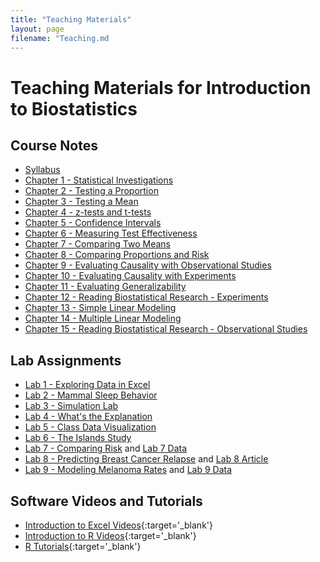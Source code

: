 ```yaml
---
title: "Teaching Materials"
layout: page
filename: "Teaching.md
---
```


# Teaching Materials for Introduction to Biostatistics

## Course Notes

 - [Syllabus](/materials/syllabus-f23)
 - [Chapter 1 - Statistical Investigations](/materials/Ch1.pdf)
 - [Chapter 2 - Testing a Proportion](/materials/Ch2.pdf)
 - [Chapter 3 - Testing a Mean](/materials/Ch3.pdf)
 - [Chapter 4 - z-tests and t-tests](/materials/Ch4.pdf)
 - [Chapter 5 - Confidence Intervals](/materials/Ch5.pdf)
 - [Chapter 6 - Measuring Test Effectiveness](/materials/Ch6.pdf)
 - [Chapter 7 - Comparing Two Means](/materials/Ch7.pdf)
 - [Chapter 8 - Comparing Proportions and Risk](/materials/Ch8.pdf)
 - [Chapter 9 - Evaluating Causality with Observational Studies](/materials/Ch9.pdf)
 - [Chapter 10 - Evaluating Causality with Experiments](/materials/Ch10.pdf)
 - [Chapter 11 - Evaluating Generalizability](/materials/Ch11.pdf)
 - [Chapter 12 - Reading Biostatistical Research - Experiments](/materials/Ch12.pdf)
 - [Chapter 13 - Simple Linear Modeling](/materials/Ch13.pdf)
 - [Chapter 14 - Multiple Linear Modeling](/materials/Ch14.pdf)
 - [Chapter 15 - Reading Biostatistical Research - Observational Studies](/materials/Ch15.pdf)

## Lab Assignments

- [Lab 1 - Exploring Data in Excel](/materials/lab-1.pdf)
- [Lab 2 - Mammal Sleep Behavior](/materials/lab-2.pdf)
- [Lab 3 - Simulation Lab](/materials/lab-3.pdf)
- [Lab 4 - What's the Explanation](/materials/lab-4.pdf)
- [Lab 5 - Class Data Visualization](/materials/lab-5.pdf)
- [Lab 6 - The Islands Study](/materials/lab-6.pdf)
- [Lab 7 - Comparing Risk](/materials/lab-7.pdf) and [Lab 7 Data](/materials/heart.csv)
- [Lab 8 - Predicting Breast Cancer Relapse](/materials/lab-8.pdf) and [Lab 8 Article](/materials/lab-8-article.pdf)
- [Lab 9 - Modeling Melanoma Rates](/materials/lab-9.pdf) and [Lab 9 Data](/materials/Melanoma.csv)

## Software Videos and Tutorials

 - [Introduction to Excel Videos](https://www.youtube.com/watch?v=iQWC3Q4D5VM&list=PLTE0IJCCTM9LdpwKNRLjoio__qLIrYZDC){:target='_blank'}
 - [Introduction to R Videos](https://www.youtube.com/watch?v=7tDK_i11jqw&list=PLTE0IJCCTM9ILfW8OaLqZd37G7X4WDtl-){:target='_blank'}
 - [R Tutorials](https://stat212-learnr.stat.illinois.edu/){:target='_blank'}
